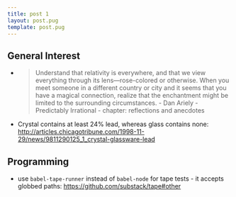 ```yaml
---
title: post 1
layout: post.pug
template: post.pug
---
```

## General Interest

- > Understand that relativity is everywhere, and that we view everything through its lens—rose-colored or otherwise. When you meet someone in a different country or city and it seems that you have a magical connection, realize that the enchantment might be limited to the surrounding circumstances. - Dan Ariely - Predictably Irrational - chapter: reflections and anecdotes
- Crystal contains at least 24% lead, whereas glass contains none: http://articles.chicagotribune.com/1998-11-29/news/9811290125_1_crystal-glassware-lead

## Programming

- use `babel-tape-runner` instead of `babel-node` for tape tests - it accepts globbed paths: https://github.com/substack/tape#other
